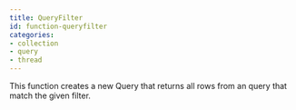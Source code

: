 ```yaml
---
title: QueryFilter
id: function-queryfilter
categories:
- collection
- query
- thread
---
```


This function creates a new Query that returns all rows from an query that match the given filter.
